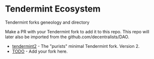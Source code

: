 # Tendermint Ecosystem
Tendermint forks geneology and directory

Make a PR with your Tendermint fork to add it to this repo.
This repo will later also be imported from the github.com/decentralists/DAO.

* [tendermint2](github.com/tendermint/tendermint2) - The "purists" minimal Tendermint fork. Version 2. 
* [TODO](github.com) - Add your fork here.
